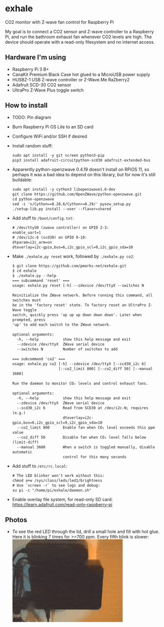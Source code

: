 # exhale
CO2 monitor with Z-wave fan control for Raspberry Pi

My goal is to connect a CO2 sensor and Z-wave controller to a Raspberry Pi, and run the bathroom exhaust fan whenever CO2 levels are high. The device should operate with a read-only filesystem and no internet access.

## Hardware I'm using
- Raspberry Pi 3 B+
- CanaKit Premium Black Case hot glued to a MicroUSB power supply
- HUSBZ-1 USB Z-wave controller or Z-Wave.Me RaZberry2
- Adafruit SCD-30 CO2 sensor
- UltraPro Z-Wave Plus toggle switch

## How to install
- TODO: Pin diagram
- Burn Raspberry Pi OS Lite to an SD card
- Configure WiFi and/or SSH if desired
- Install random stuff:
  ```shell
  sudo apt install -y git screen python3-pip
  pip3 install adafruit-circuitpython-scd30 adafruit-extended-bus
  ```
- Apparently python-openzwave 0.4.19 doesn't install on RPiOS 11, so perhaps it was a bad idea to depend on this library, but for now it's still buildable:

  ```shell
  sudo apt install -y cython3 libopenzwave1.6-dev
  git clone https://github.com/OpenZWave/python-openzwave.git
  cd python-openzwave
  sed -i 's/Cython==0.28.6/Cython>=0.29/' pyozw_setup.py
  ./setup-lib.py install --user --flavor=shared
  ```

- Add stuff to `/boot/config.txt`:
  ```
  # /dev/ttyS0 (zwave controller) on GPIO 2-3:
  enable_uart=1
  # /dev/i2c-6 (scd30) on GPIO 9-10:
  dtparam=i2c_arm=on
  dtoverlay=i2c-gpio,bus=6,i2c_gpio_scl=9,i2c_gpio_sda=10
  ```

- Make `./exhale.py reset` work, followed by `./exhale.py co2`:
  ```shell
  $ git clone https://github.com/pmarks-net/exhale.git
  $ cd exhale
  $ ./exhale.py --help
  === subcommand 'reset' ===
  usage: exhale.py reset [-h] --zdevice /dev/ttyX --switches N

  Reinitialize the ZWave network. Before running this command, all switches must
  be in the 'factory reset' state. To factory reset an UltraPro Z-Wave toggle
  switch, quickly press 'up up up down down down'. Later when prompted, press
  'up' to add each switch to the ZWave network.

  optional arguments:
    -h, --help           show this help message and exit
    --zdevice /dev/ttyX  ZWave serial device
    --switches N         Number of switches to add

  === subcommand 'co2' ===
  usage: exhale.py co2 [-h] --zdevice /dev/ttyX [--scd30_i2c 6]
                       [--co2_limit 800] [--co2_diff 50] [--manual 3600]

  Run the daemon to monitor CO₂ levels and control exhaust fans.

  optional arguments:
    -h, --help           show this help message and exit
    --zdevice /dev/ttyX  ZWave serial device
    --scd30_i2c 6        Read from SCD30 at /dev/i2c-N; requires (e.g.)
                         dtoverlay=i2c-gpio,bus=6,i2c_gpio_scl=9,i2c_gpio_sda=10
    --co2_limit 800      Enable fan when CO₂ level exceeds this ppm value
    --co2_diff 50        Disable fan when CO₂ level falls below (limit-diff)
    --manual 3600        When a switch is toggled manually, disable automatic
                         control for this many seconds
  ```

- Add stuff to `/etc/rc.local`:
  ```shell
  # The LED blinker won't work without this:
  chmod a+w /sys/class/leds/led1/brightness
  # Use `screen -r` to see logs and debug:
  su pi -c "/home/pi/exhale/daemon.sh"
  ```

- Enable overlay file system, for read-only SD card: https://learn.adafruit.com/read-only-raspberry-pi

## Photos
- To see the red LED through the lid, drill a small hole and fill with hot glue. Here it is blinking 7 times for >=700 ppm. Every fifth blink is slower:  
  ![Red LED blinking 7 times](./misc/blink7.gif)
